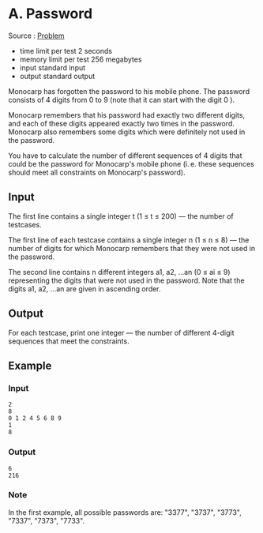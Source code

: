 # A. Password

Source : [Problem](https://codeforces.com/problemset/problem/1743/A)

-   time limit per test 2 seconds
-   memory limit per test 256 megabytes
-   input standard input
-   output standard output

Monocarp has forgotten the password to his mobile phone. The password consists of 4 digits from 0 to 9 (note that it can start with the digit 0
).

Monocarp remembers that his password had exactly two different digits, and each of these digits appeared exactly two times in the password. Monocarp also remembers some digits which were definitely not used in the password.

You have to calculate the number of different sequences of 4 digits that could be the password for Monocarp's mobile phone (i. e. these sequences should meet all constraints on Monocarp's password).

## Input

The first line contains a single integer t (1 ≤ t ≤ 200) — the number of testcases.

The first line of each testcase contains a single integer n (1 ≤ n ≤ 8) — the number of digits for which Monocarp remembers that they were not used in the password.

The second line contains n different integers a1, a2, …an (0 ≤ ai ≤ 9) representing the digits that were not used in the password. Note that the digits a1, a2, …an are given in ascending order.

## Output

For each testcase, print one integer — the number of different 4-digit sequences that meet the constraints.

## Example

### Input

    2
    8
    0 1 2 4 5 6 8 9
    1
    8

### Output

    6
    216

### Note

In the first example, all possible passwords are: "3377", "3737", "3773", "7337", "7373", "7733".
